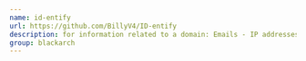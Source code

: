 ```yaml
---
name: id-entify
url: https://github.com/BillyV4/ID-entify
description: for information related to a domain: Emails - IP addresses - Domains - Information on WEB technology - Type of Firewall - NS and MX records. URL : https://github.com/BillyV4/ID-entify Groups : blackarch blackarch-recon
group: blackarch
---
```

